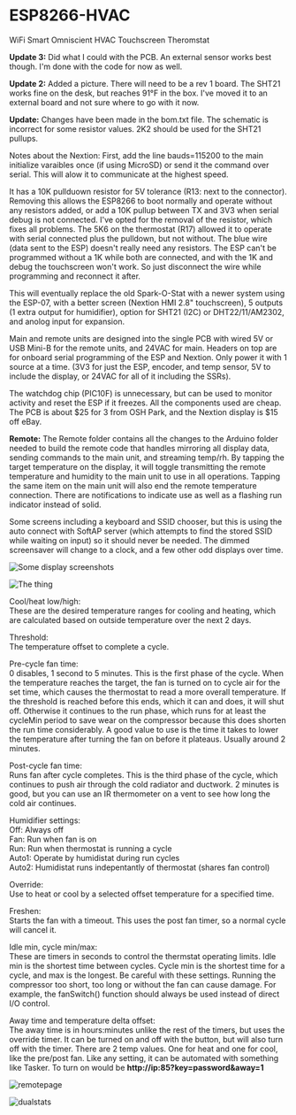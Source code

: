 # ESP8266-HVAC
WiFi Smart Omniscient HVAC Touchscreen Theromstat  

<b>Update 3:</b> Did what I could with the PCB.  An external sensor works best though.  I'm done with the code for now as well.  

<b>Update 2:</b> Added a picture.  There will need to be a rev 1 board.  The SHT21 works fine on the desk, but reaches 91°F in the box.  I've moved it to an external board and not sure where to go with it now.  

<b>Update:</b>  Changes have been made in the bom.txt file.  The schematic is incorrect for some resistor values.  2K2 should be used for the SHT21 pullups.

Notes about the Nextion: First, add the line bauds=115200 to the main initialize varaibles once (if using MicroSD) or send it the command over serial. This will alow it to communicate at the highest speed.  

It has a 10K pullduown resistor for 5V tolerance (R13: next to the connector).  Removing this allows the ESP8266 to boot normally and operate without any resistors added, or add a 10K pullup between TX and 3V3 when serial debug is not connected.  I've opted for the removal of the resistor, which fixes all problems.  The 5K6 on the thermostat (R17) allowed it to operate with serial connected plus the pulldown, but not without.  The blue wire (data sent to the ESP) doesn't really need any resistors.  The ESP can't be programmed without a 1K while both are connected, and with the 1K and debug the touchscreen won't work.  So just disconnect the wire while programming and reconnect it after.  

This will eventually replace the old Spark-O-Stat with a newer system using the ESP-07, with a better screen (Nextion HMI 2.8" touchscreen), 5 outputs (1 extra output for humidifier), option for SHT21 (I2C) or DHT22/11/AM2302, and anolog input for expansion.

Main and remote units are designed into the single PCB with wired 5V or USB Mini-B for the remote units, and 24VAC for main.  Headers on top are for onboard serial programming of the ESP and Nextion.  Only power it with 1 source at a time. (3V3 for just the ESP, encoder, and temp sensor, 5V to include the display, or 24VAC for all of it including the SSRs).

The watchdog chip (PIC10F) is unnecessary, but can be used to monitor activity and reset the ESP if it freezes.  All the components used are cheap.  The PCB is about $25 for 3 from OSH Park, and the Nextion display is $15 off eBay.

<b>Remote:</b>  The Remote folder contains all the changes to the Arduino folder needed to build the remote code that handles mirroring all display data, sending commands to the main unit, and streaming temp/rh.  By tapping the target temperature on the display, it will toggle transmitting the remote temperature and humidity to the main unit to use in all operations.  Tapping the same item on the main unit will also end the remote temperature connection.  There are notifications to indicate use as well as a flashing run indicator instead of solid.  

Some screens including a keyboard and SSID chooser, but this is using the auto connect with SoftAP server (which attempts to find the stored SSID while waiting on input) so it should never be needed.  The dimmed screensaver will change to a clock, and a few other odd displays over time.  

![Some display screenshots](http://www.curioustech.net/images/hvacscreens.png)

![The thing](http://www.curioustech.net/images/esphvac2.jpg)

Cool/heat low/high:  
These are the desired temperature ranges for cooling and heating, which are calculated based on outside temperature over the next 2 days.  

Threshold:  
The temperature offset to complete a cycle.  

Pre-cycle fan time:  
0 disables, 1 second to 5 minutes.  This is the first phase of the cycle.  When the temperature reaches the target, the fan is turned on to cycle air for the set time, which causes the thermostat to read a more overall temperature. If the threshold is reached before this ends, which it can and does, it will shut off. Otherwise it continues to the run phase, which runs for at least the cycleMin period to save wear on the compressor because this does shorten the run time considerably.  A good value to use is the time it takes to lower the temperature after turning the fan on before it plateaus.  Usually around 2 minutes.  

Post-cycle fan time:  
Runs fan after cycle completes.  This is the third phase of the cycle, which continues to push air through the cold radiator and ductwork.  2 minutes is good, but you can use an IR thermometer on a vent to see how long the cold air continues.  

Humidifier settings:  
Off: Always off  
Fan: Run when fan is on  
Run: Run when thermostat is running a cycle  
Auto1: Operate by humidistat during run cycles  
Auto2: Humidistat runs indepentantly of thermostat (shares fan control)  

Override:  
Use to heat or cool by a selected offset temperature for a specified time.  

Freshen:  
Starts the fan with a timeout.  This uses the post fan timer, so a normal cycle will cancel it.  

Idle min, cycle min/max:  
These are timers in seconds to control the thermstat operating limits.  Idle min is the shortest time between cycles.  Cycle min is the shortest time for a cycle, and max is the longest.  Be careful with these settings.  Running the compressor too short, too long or without the fan can cause damage.  For example, the fanSwitch() function should always be used instead of direct I/O control.  

Away time and temperature delta offset:  
The away time is in hours:minutes unlike the rest of the timers, but uses the override timer.  It can be turned on and off with the button, but will also turn off with the timer.  There are 2 temp values.  One for heat and one for cool, like the pre/post fan.
Like any setting, it can be automated with something like Tasker.  To turn on would be <b>http://ip:85?key=password&away=1</b>  

![remotepage](http://www.curioustech.net/images/esphvacweb.png)  

![dualstats](http://www.curioustech.net/images/hvac.jpg)  
